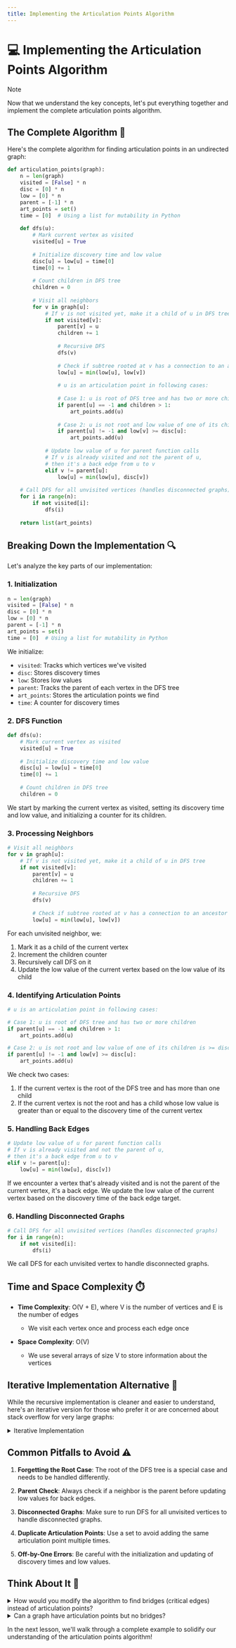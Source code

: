 ```yaml
---
title: Implementing the Articulation Points Algorithm
---
```


# 💻 Implementing the Articulation Points Algorithm

> [!NOTE]
> Now that we understand the key concepts, let's put everything together and implement the complete articulation points algorithm.

## The Complete Algorithm 🧩

Here's the complete algorithm for finding articulation points in an undirected graph:

```python
def articulation_points(graph):
    n = len(graph)
    visited = [False] * n
    disc = [0] * n
    low = [0] * n
    parent = [-1] * n
    art_points = set()
    time = [0]  # Using a list for mutability in Python
    
    def dfs(u):
        # Mark current vertex as visited
        visited[u] = True
        
        # Initialize discovery time and low value
        disc[u] = low[u] = time[0]
        time[0] += 1
        
        # Count children in DFS tree
        children = 0
        
        # Visit all neighbors
        for v in graph[u]:
            # If v is not visited yet, make it a child of u in DFS tree
            if not visited[v]:
                parent[v] = u
                children += 1
                
                # Recursive DFS
                dfs(v)
                
                # Check if subtree rooted at v has a connection to an ancestor of u
                low[u] = min(low[u], low[v])
                
                # u is an articulation point in following cases:
                
                # Case 1: u is root of DFS tree and has two or more children
                if parent[u] == -1 and children > 1:
                    art_points.add(u)
                
                # Case 2: u is not root and low value of one of its children is >= discovery value of u
                if parent[u] != -1 and low[v] >= disc[u]:
                    art_points.add(u)
                    
            # Update low value of u for parent function calls
            # If v is already visited and not the parent of u, 
            # then it's a back edge from u to v
            elif v != parent[u]:
                low[u] = min(low[u], disc[v])
    
    # Call DFS for all unvisited vertices (handles disconnected graphs)
    for i in range(n):
        if not visited[i]:
            dfs(i)
            
    return list(art_points)
```

## Breaking Down the Implementation 🔍

Let's analyze the key parts of our implementation:

### 1. Initialization

```python
n = len(graph)
visited = [False] * n
disc = [0] * n
low = [0] * n
parent = [-1] * n
art_points = set()
time = [0]  # Using a list for mutability in Python
```

We initialize:
- `visited`: Tracks which vertices we've visited
- `disc`: Stores discovery times
- `low`: Stores low values
- `parent`: Tracks the parent of each vertex in the DFS tree
- `art_points`: Stores the articulation points we find
- `time`: A counter for discovery times

### 2. DFS Function

```python
def dfs(u):
    # Mark current vertex as visited
    visited[u] = True
    
    # Initialize discovery time and low value
    disc[u] = low[u] = time[0]
    time[0] += 1
    
    # Count children in DFS tree
    children = 0
```

We start by marking the current vertex as visited, setting its discovery time and low value, and initializing a counter for its children.

### 3. Processing Neighbors

```python
# Visit all neighbors
for v in graph[u]:
    # If v is not visited yet, make it a child of u in DFS tree
    if not visited[v]:
        parent[v] = u
        children += 1
        
        # Recursive DFS
        dfs(v)
        
        # Check if subtree rooted at v has a connection to an ancestor of u
        low[u] = min(low[u], low[v])
```

For each unvisited neighbor, we:
1. Mark it as a child of the current vertex
2. Increment the children counter
3. Recursively call DFS on it
4. Update the low value of the current vertex based on the low value of its child

### 4. Identifying Articulation Points

```python
# u is an articulation point in following cases:

# Case 1: u is root of DFS tree and has two or more children
if parent[u] == -1 and children > 1:
    art_points.add(u)

# Case 2: u is not root and low value of one of its children is >= discovery value of u
if parent[u] != -1 and low[v] >= disc[u]:
    art_points.add(u)
```

We check two cases:
1. If the current vertex is the root of the DFS tree and has more than one child
2. If the current vertex is not the root and has a child whose low value is greater than or equal to the discovery time of the current vertex

### 5. Handling Back Edges

```python
# Update low value of u for parent function calls
# If v is already visited and not the parent of u, 
# then it's a back edge from u to v
elif v != parent[u]:
    low[u] = min(low[u], disc[v])
```

If we encounter a vertex that's already visited and is not the parent of the current vertex, it's a back edge. We update the low value of the current vertex based on the discovery time of the back edge target.

### 6. Handling Disconnected Graphs

```python
# Call DFS for all unvisited vertices (handles disconnected graphs)
for i in range(n):
    if not visited[i]:
        dfs(i)
```

We call DFS for each unvisited vertex to handle disconnected graphs.

## Time and Space Complexity ⏱️

- **Time Complexity**: O(V + E), where V is the number of vertices and E is the number of edges
  - We visit each vertex once and process each edge once
  
- **Space Complexity**: O(V)
  - We use several arrays of size V to store information about the vertices

## Iterative Implementation Alternative 🔄

While the recursive implementation is cleaner and easier to understand, here's an iterative version for those who prefer it or are concerned about stack overflow for very large graphs:

<details>
<summary>Iterative Implementation</summary>

```python
def articulation_points_iterative(graph):
    n = len(graph)
    visited = [False] * n
    disc = [0] * n
    low = [0] * n
    parent = [-1] * n
    art_points = set()
    time = 0
    
    for start in range(n):
        if visited[start]:
            continue
            
        stack = [(start, 0)]  # (vertex, neighbor_index)
        children = [0] * n
        
        while stack:
            u, idx = stack[-1]
            
            # If this is the first visit to u
            if idx == 0:
                visited[u] = True
                disc[u] = low[u] = time
                time += 1
            
            # If we've processed all neighbors
            if idx == len(graph[u]):
                stack.pop()
                
                # Check if u is an articulation point
                if parent[u] == -1 and children[u] > 1:
                    art_points.add(u)
                    
                continue
                
            # Get the next neighbor
            v = graph[u][idx]
            stack[-1] = (u, idx + 1)  # Move to next neighbor
            
            if not visited[v]:
                parent[v] = u
                children[u] += 1
                stack.append((v, 0))
            elif v != parent[u]:
                low[u] = min(low[u], disc[v])
                
            # After processing a child
            if parent[u] != -1 and idx > 0 and low[graph[u][idx-1]] >= disc[u]:
                art_points.add(u)
                
            # Update low value after processing a child
            if idx > 0 and parent[graph[u][idx-1]] == u:
                low[u] = min(low[u], low[graph[u][idx-1]])
                
    return list(art_points)
```
</details>

## Common Pitfalls to Avoid ⚠️

1. **Forgetting the Root Case**: The root of the DFS tree is a special case and needs to be handled differently.

2. **Parent Check**: Always check if a neighbor is the parent before updating low values for back edges.

3. **Disconnected Graphs**: Make sure to run DFS for all unvisited vertices to handle disconnected graphs.

4. **Duplicate Articulation Points**: Use a set to avoid adding the same articulation point multiple times.

5. **Off-by-One Errors**: Be careful with the initialization and updating of discovery times and low values.

## Think About It 🧠

<details>
<summary>How would you modify the algorithm to find bridges (critical edges) instead of articulation points?</summary>

To find bridges (edges whose removal would disconnect the graph), we would modify the condition for identifying critical components. An edge (u, v) is a bridge if low[v] > disc[u]. This is slightly different from the articulation points condition (low[v] >= disc[u]). The rest of the algorithm remains the same.
</details>

<details>
<summary>Can a graph have articulation points but no bridges?</summary>

Yes! Consider a graph with two cycles connected by a single vertex. That vertex is an articulation point, but there are no bridges because removing any single edge doesn't disconnect the graph.
</details>

In the next lesson, we'll walk through a complete example to solidify our understanding of the articulation points algorithm! 